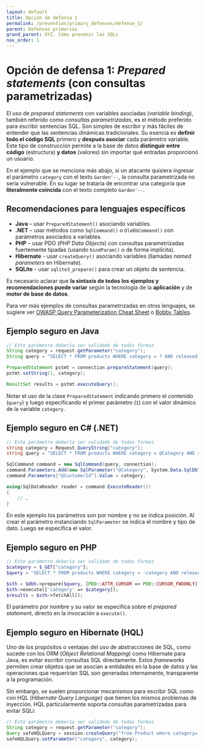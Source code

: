 ```yaml
---
layout: default
title: Opción de defensa 1
permalink: /prevention/primary_defenses/defense_1/
parent: Defensas primarias
grand_parent: XYZ. Cómo prevenir las SQLi
nav_order: 1
---
```


# Opción de defensa 1: *Prepared statements* (con consultas parametrizadas)

El uso de *prepared statements* con variables asociadas (*variable binding*), también referido como *consultas parametrizadas*, es el método preferido para escribir sentencias SQL. Son simples de escribir y más fáciles de entender que las sentencias dinámicas tradicionales. Su esencia es **definir todo el código SQL** primero y **después asociar** cada parámetro variable. Este tipo de construcción permite a la base de datos **distinguir entre código** (estructura) **y datos** (valores) sin importar qué entradas proporcionó un usuario.

En el ejemplo que se menciona más abajo, si un atacante quisiera ingresar el parámetro `category` con el texto `Garden'--`, la consulta parametrizada no sería vulnerable. En su lugar se trataría de encontrar una categoría que **literalmente coincida** con el texto completo `Garden'--`.

## Recomendaciones para lenguajes específicos

- **Java** – usar `PreparedStatement()` asociando variables.
- **.NET** – usar métodos como `SqlCommand()` o `OleDbCommand()` con parámetros asociados a variables.
- **PHP** – usar PDO (*PHP Data Objects*) con consultas parametrizadas fuertemente tipadas (usando `bindParam()` o de forma implícita).
- **Hibernate** - usar `createQuery()` asociando variables (llamadas *named parameters* en Hibernate).
- **SQLite** - usar `sqlite3_prepare()` para crear un objeto de sentencia.

Es necesario aclarar que **la sintaxis de todos los ejemplos y recomendaciones puede variar** según la tecnología de la **aplicación** y de **motor de base de datos**.

Para ver más ejemplos de consultas parametrizadas en otros lenguajes, se sugiere ver [OWASP Query Parameterization Cheat Sheet][query-param-cheatsheet] o [Bobby Tables][bobby-tables].

## Ejemplo seguro en Java

```java
// Este parámetro debería ser validado de todas formas
String category = request.getParameter("category");
String query = "SELECT * FROM products WHERE category = ? AND released = 1";

PreparedStatement pstmt = connection.prepareStatement(query);
pstmt.setString(1, category);

ResultSet results = pstmt.executeQuery();
```

Notar el uso de la clase `PreparedStatement` indicando primero el contenido (`query`) y luego especificando el primer parámetro (`1`) con el valor dinámico de la variable `category`.

## Ejemplo seguro en C# (.NET)

```csharp
// Este parámetro debería ser validado de todas formas
string category = Request.QueryString["category"];
string query = "SELECT * FROM products WHERE category = @Category AND released = 1";

SqlCommand command = new SqlCommand(query, connection);
command.Parameters.Add(new SqlParameter("@Category", System.Data.SqlDbType.VarChar));
command.Parameters["@CustomerId"].Value = category;

using(SqlDataReader reader = command.ExecuteReader()) 
{
    // …
}
```

En este ejemplo los parámetros son por nombre y no se indica posición. Al crear el parámetro instanciando `SqlParameter` se indica el nombre y tipo de dato. Luego se especifica el valor.

## Ejemplo seguro en PHP

```php
// Este parámetro debería ser validado de todas formas
$category = $_GET["category"];
$query = 'SELECT * FROM products WHERE category = :category AND released = 1';

$sth = $dbh->prepare($query, [PDO::ATTR_CURSOR => PDO::CURSOR_FWDONLY]);
$sth->execute(['category' => $category]);
$results = $sth->fetchAll();
```

El parámetro por nombre y su valor se especifica sobre el *prepared statement*, directo en la invocación a `execute()`.

## Ejemplo seguro en Hibernate (HQL)

Uno de los propósitos o ventajas del uso de abstracciones de SQL, como sucede con los ORM (*Object Relational Mapping*) como Hibernate para Java, es evitar escribir consultas SQL directamente. Estos *frameworks* permiten crear objetos que se asocian a entidades en la base de datos y las operaciones que requerirían SQL son generadas internamente, transparente a la programación.

Sin embargo, se suelen proporcionar mecanismos para escribir SQL como con HQL (*Hibernate Query Language*) que tienen los mismos problemas de inyección. HQL particularmente soporta consultas parametrizadas para evitar SQLi:

```java
// Este parámetro debería ser validado de todas formas
String category = request.getParameter("category");
Query safeHQLQuery = session.createQuery("from Product where category=:category");
safeHQLQuery.setParameter("category", category);
```

[query-param-cheatsheet]: https://cheatsheetseries.owasp.org/cheatsheets/Query_Parameterization_Cheat_Sheet.html
[bobby-tables]: https://bobby-tables.com/